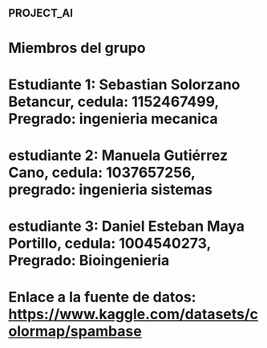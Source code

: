 ## PROJECT_AI

# Miembros del grupo

# Estudiante 1: Sebastian Solorzano Betancur, cedula: 1152467499, Pregrado: ingenieria mecanica 
# estudiante 2: Manuela Gutiérrez Cano, cedula: 1037657256, pregrado: ingenieria sistemas 
# estudiante 3: Daniel Esteban Maya Portillo, cedula: 1004540273, Pregrado: Bioingenieria
# Enlace a la fuente de datos: https://www.kaggle.com/datasets/colormap/spambase
